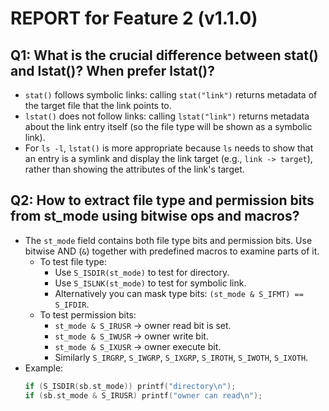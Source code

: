 # REPORT for Feature 2 (v1.1.0)

## Q1: What is the crucial difference between stat() and lstat()? When prefer lstat()?
- `stat()` follows symbolic links: calling `stat("link")` returns metadata of the target file that the link points to.
- `lstat()` does not follow links: calling `lstat("link")` returns metadata about the link entry itself (so the file type will be shown as a symbolic link).
- For `ls -l`, `lstat()` is more appropriate because `ls` needs to show that an entry is a symlink and display the link target (e.g., `link -> target`), rather than showing the attributes of the link's target.

## Q2: How to extract file type and permission bits from st_mode using bitwise ops and macros?
- The `st_mode` field contains both file type bits and permission bits. Use bitwise AND (`&`) together with predefined macros to examine parts of it.
  - To test file type:
    - Use `S_ISDIR(st_mode)` to test for directory.
    - Use `S_ISLNK(st_mode)` to test for symbolic link.
    - Alternatively you can mask type bits: `(st_mode & S_IFMT) == S_IFDIR`.
  - To test permission bits:
    - `st_mode & S_IRUSR` → owner read bit is set.
    - `st_mode & S_IWUSR` → owner write bit.
    - `st_mode & S_IXUSR` → owner execute bit.
    - Similarly `S_IRGRP`, `S_IWGRP`, `S_IXGRP`, `S_IROTH`, `S_IWOTH`, `S_IXOTH`.
- Example:
  ```c
  if (S_ISDIR(sb.st_mode)) printf("directory\n");
  if (sb.st_mode & S_IRUSR) printf("owner can read\n");
